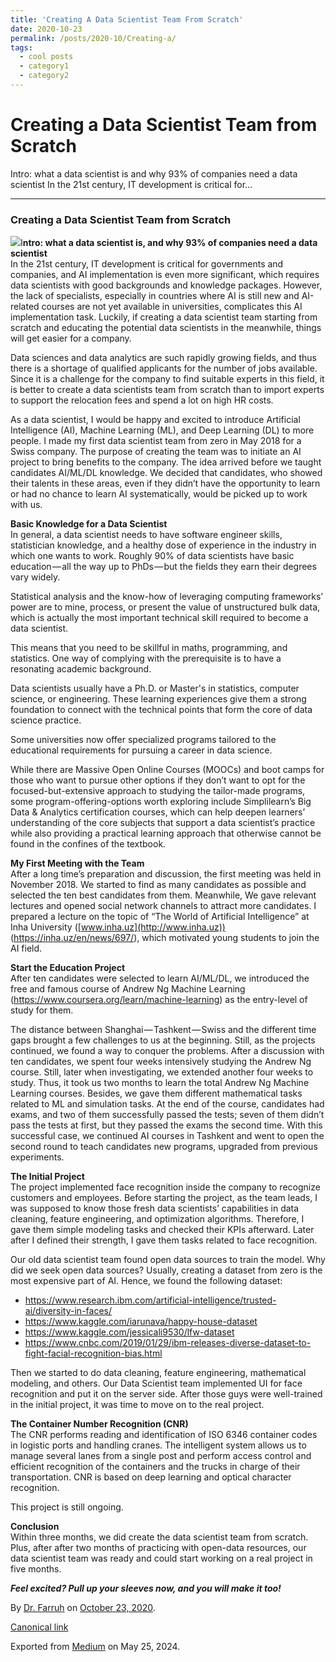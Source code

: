 ```yaml
---
title: 'Creating A Data Scientist Team From Scratch'
date: 2020-10-23
permalink: /posts/2020-10/Creating-a/
tags:
  - cool posts
  - category1
  - category2
---
```


# Creating a Data Scientist Team from Scratch
Intro: what a data scientist is and why 93% of companies need a data scientist
In the 21st century, IT development is critical for…




---

### Creating a Data Scientist Team from Scratch

![](https://cdn-images-1.medium.com/max/800/1*IHG6js6xOgPppXoxhO6Y2w.jpeg)I**ntro: what a data scientist is, and why 93% of companies need a data scientist**  
In the 21st century, IT development is critical for governments and companies, and AI implementation is even more significant, which requires data scientists with good backgrounds and knowledge packages. However, the lack of specialists, especially in countries where AI is still new and AI-related courses are not yet available in universities, complicates this AI implementation task. Luckily, if creating a data scientist team starting from scratch and educating the potential data scientists in the meanwhile, things will get easier for a company.

Data sciences and data analytics are such rapidly growing fields, and thus there is a shortage of qualified applicants for the number of jobs available. Since it is a challenge for the company to find suitable experts in this field, it is better to create a data scientists team from scratch than to import experts to support the relocation fees and spend a lot on high HR costs.

As a data scientist, I would be happy and excited to introduce Artificial Intelligence (AI), Machine Learning (ML), and Deep Learning (DL) to more people. I made my first data scientist team from zero in May 2018 for a Swiss company. The purpose of creating the team was to initiate an AI project to bring benefits to the company. The idea arrived before we taught candidates AI/ML/DL knowledge. We decided that candidates, who showed their talents in these areas, even if they didn’t have the opportunity to learn or had no chance to learn AI systematically, would be picked up to work with us.

**Basic Knowledge for a Data Scientist**  
In general, a data scientist needs to have software engineer skills, statistician knowledge, and a healthy dose of experience in the industry in which one wants to work. Roughly 90% of data scientists have basic education — all the way up to PhDs — but the fields they earn their degrees vary widely.

Statistical analysis and the know-how of leveraging computing frameworks’ power are to mine, process, or present the value of unstructured bulk data, which is actually the most important technical skill required to become a data scientist.

This means that you need to be skillful in maths, programming, and statistics. One way of complying with the prerequisite is to have a resonating academic background.

Data scientists usually have a Ph.D. or Master's in statistics, computer science, or engineering. These learning experiences give them a strong foundation to connect with the technical points that form the core of data science practice.

Some universities now offer specialized programs tailored to the educational requirements for pursuing a career in data science.

While there are Massive Open Online Courses (MOOCs) and boot camps for those who want to pursue other options if they don’t want to opt for the focused-but-extensive approach to studying the tailor-made programs, some program-offering-options worth exploring include Simplilearn’s Big Data & Analytics certification courses, which can help deepen learners’ understanding of the core subjects that support a data scientist’s practice while also providing a practical learning approach that otherwise cannot be found in the confines of the textbook.

**My First Meeting with the Team**   
After a long time’s preparation and discussion, the first meeting was held in November 2018. We started to find as many candidates as possible and selected the ten best candidates from them. Meanwhile, We gave relevant lectures and opened social network channels to attract more candidates. I prepared a lecture on the topic of “The World of Artificial Intelligence” at Inha University ([www.inha.uz](http://www.inha.uz)) (<https://inha.uz/en/news/697/>), which motivated young students to join the AI field.

**Start the Education Project**  
After ten candidates were selected to learn AI/ML/DL, we introduced the free and famous course of Andrew Ng Machine Learning (<https://www.coursera.org/learn/machine-learning>) as the entry-level of study for them.

The distance between Shanghai — Tashkent — Swiss and the different time gaps brought a few challenges to us at the beginning. Still, as the projects continued, we found a way to conquer the problems. After a discussion with ten candidates, we spent four weeks intensively studying the Andrew Ng course. Still, later when investigating, we extended another four weeks to study. Thus, it took us two months to learn the total Andrew Ng Machine Learning courses. Besides, we gave them different mathematical tasks related to ML and simulation tasks. At the end of the course, candidates had exams, and two of them successfully passed the tests; seven of them didn’t pass the tests at first, but they passed the exams the second time. With this successful case, we continued AI courses in Tashkent and went to open the second round to teach candidates new programs, upgraded from previous experiments.

**The Initial Project**  
The project implemented face recognition inside the company to recognize customers and employees. Before starting the project, as the team leads, I was supposed to know those fresh data scientists’ capabilities in data cleaning, feature engineering, and optimization algorithms. Therefore, I gave them simple modeling tasks and checked their KPIs afterward. Later after I defined their strength, I gave them tasks related to face recognition.

Our old data scientist team found open data sources to train the model. Why did we seek open data sources? Usually, creating a dataset from zero is the most expensive part of AI. Hence, we found the following dataset:

* <https://www.research.ibm.com/artificial-intelligence/trusted-ai/diversity-in-faces/>
* <https://www.kaggle.com/iarunava/happy-house-dataset>
* <https://www.kaggle.com/jessicali9530/lfw-dataset>
* <https://www.cnbc.com/2019/01/29/ibm-releases-diverse-dataset-to-fight-facial-recognition-bias.html>

Then we started to do data cleaning, feature engineering, mathematical modeling, and others. Our Data Scientist team implemented UI for face recognition and put it on the server side. After those guys were well-trained in the initial project, it was time to move on to the real project.

**The Container Number Recognition (CNR)**  
The CNR performs reading and identification of ISO 6346 container codes in logistic ports and handling cranes. The intelligent system allows us to manage several lanes from a single post and perform access control and efficient recognition of the containers and the trucks in charge of their transportation. CNR is based on deep learning and optical character recognition.

This project is still ongoing.

**Conclusion**  
Within three months, we did create the data scientist team from scratch. Plus, after after two months of practicing with open-data resources, our data scientist team was ready and could start working on a real project in five months.

***Feel excited? Pull up your sleeves now, and you will make it too!***



By [Dr. Farruh](https://medium.com/@k-farruh) on [October 23, 2020](https://medium.com/p/8e130c05c020).

[Canonical link](https://medium.com/@k-farruh/creating-a-data-scientist-team-from-scratch-8e130c05c020)

Exported from [Medium](https://medium.com) on May 25, 2024.

